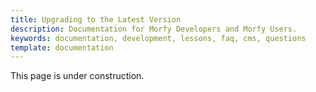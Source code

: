 ```yaml
---
title: Upgrading to the Latest Version
description: Documentation for Morfy Developers and Morfy Users.
keywords: documentation, development, lessons, faq, cms, questions
template: documentation
---
```


This page is under construction.
